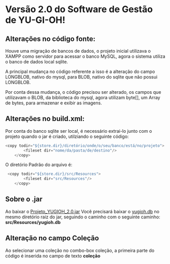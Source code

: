 # Versão 2.0 do Software de Gestão de YU-GI-OH!

## Alterações no código fonte:

Houve uma migração de bancos de dados, o projeto inicial utilizava o XAMPP como servidor para acessar o banco MySQL,
agora o sistema utiliza o banco de dados local sqlite.

A principal mudança no código referente a isso é a alteração do campo LONGBLOB, nativo do mysql, para BLOB, nativo do sqlite
que não possui LONGBLOB.

Por conta dessa mudança, o código precisou ser alterado, os campos que utilizavam o BLOB, da biblioteca do mysql, agora
utilizam byte[], um Array de bytes, para armazenar e exibir as imagens.

## Alterações no build.xml:

Por conta do banco sqlite ser local, é necessário extrai-lo junto com o projeto quando o jar é criado, utilziando o seguinte código:
```java
<copy todir="${store.dir}/diretório/onde/o/seu/banco/está/no/projeto">
        <fileset dir="nome/da/pasta/de/destino"/>
    </copy>
```
O diretório Padrão do arquivo é:
```java
 <copy todir="${store.dir}/src/Resources">
        <fileset dir="src/Resources"/>
    </copy>
```

## Sobre o .jar
Ao baixar o [Projeto_YUGIOH_2.0.jar](https://github.com/arlisson/Gerenciador-de-Cartas/blob/main/Executable-JARs/Projeto_YUGIOH_2.0.jar) Você precisará baixar o [yugioh.db](https://github.com/arlisson/Gerenciador-de-Cartas/blob/main/Bancos/yugioh.db) no mesmo diretório raiz do jar, seguindo o caminho com o seguinte caminho: **src/Resources/yugioh.db**

## Alteração no campo Coleção
Ao selecionar uma coleção no combo-box coleção, a primeira parte do código é inserida no campo de texto **coleção**
